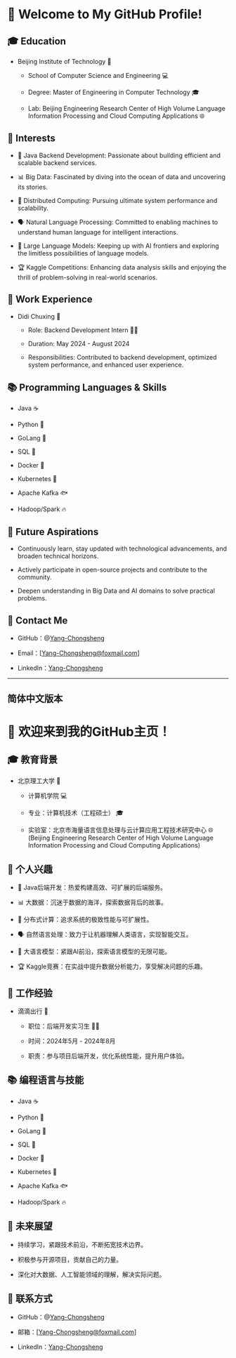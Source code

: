 # 👋 Welcome to My GitHub Profile!

## 🎓 Education

- Beijing Institute of Technology 🏫

  - School of Computer Science and Engineering 💻

  - Degree: Master of Engineering in Computer Technology 🎓

  - Lab: Beijing Engineering Research Center of High Volume Language Information Processing and Cloud Computing Applications 🌐

## 🌈 Interests

- 🔧 Java Backend Development: Passionate about building efficient and scalable backend services.

- 📊 Big Data: Fascinated by diving into the ocean of data and uncovering its stories.

- 🔄 Distributed Computing: Pursuing ultimate system performance and scalability.

- 🗣️ Natural Language Processing: Committed to enabling machines to understand human language for intelligent interactions.

- 🧠 Large Language Models: Keeping up with AI frontiers and exploring the limitless possibilities of language models.

- 🏆 Kaggle Competitions: Enhancing data analysis skills and enjoying the thrill of problem-solving in real-world scenarios.

## 💼 Work Experience

- Didi Chuxing 🚗

  - Role: Backend Development Intern 👩‍💻

  - Duration: May 2024 - August 2024

  - Responsibilities: Contributed to backend development, optimized system performance, and enhanced user experience.

## 📚 Programming Languages & Skills

- Java ☕️

- Python 🐍

- GoLang 🐶

- SQL 🔄

- Docker 🐳

- Kubernetes 🚀

- Apache Kafka 🐟

- Hadoop/Spark 🔥

## 🚀 Future Aspirations

- Continuously learn, stay updated with technological advancements, and broaden technical horizons.

- Actively participate in open-source projects and contribute to the community.

- Deepen understanding in Big Data and AI domains to solve practical problems.

## 📝 Contact Me

- GitHub：@[Yang-Chongsheng](https://github.com/yang-chongsheng)

- Email：[Yang-Chongsheng@foxmail.com]

- LinkedIn：[Yang-Chongsheng](https://www.linkedin.com/in/chongsheng-yang-77b288204/)
  
---
## 简体中文版本

# 👋 欢迎来到我的GitHub主页！

## 🎓 教育背景

- 北京理工大学 🏫

  - 计算机学院 💻

  - 专业：计算机技术（工程硕士） 🎓

  - 实验室：北京市海量语言信息处理与云计算应用工程技术研究中心 🌐 (Beijing Engineering Research Center of High Volume Language Information Processing and Cloud Computing Applications)

## 🌈 个人兴趣

- 🔧 Java后端开发：热爱构建高效、可扩展的后端服务。

- 📊 大数据：沉迷于数据的海洋，探索数据背后的故事。

- 🔄 分布式计算：追求系统的极致性能与可扩展性。

- 🗣️ 自然语言处理：致力于让机器理解人类语言，实现智能交互。

- 🧠 大语言模型：紧跟AI前沿，探索语言模型的无限可能。

- 🏆 Kaggle竞赛：在实战中提升数据分析能力，享受解决问题的乐趣。

## 💼 工作经验

- 滴滴出行 🚗

  - 职位：后端开发实习生 👩‍💻

  - 时间：2024年5月 - 2024年8月

  - 职责：参与项目后端开发，优化系统性能，提升用户体验。

## 📚 编程语言与技能

- Java ☕️

- Python 🐍

- GoLang 🐶

- SQL 🔄

- Docker 🐳

- Kubernetes 🚀

- Apache Kafka 🐟

- Hadoop/Spark 🔥

## 🚀 未来展望

- 持续学习，紧跟技术前沿，不断拓宽技术边界。

- 积极参与开源项目，贡献自己的力量。

- 深化对大数据、人工智能领域的理解，解决实际问题。

## 📝 联系方式

- GitHub：@[Yang-Chongsheng](https://github.com/yang-chongsheng)

- 邮箱：[Yang-Chongsheng@foxmail.com]

- LinkedIn：[Yang-Chongsheng](https://www.linkedin.com/in/chongsheng-yang-77b288204/)

